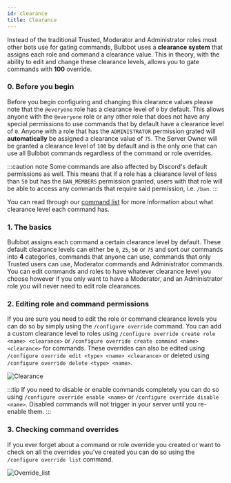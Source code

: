 ```yaml
---
id: clearance
title: Clearance
---
```


Instead of the traditional Trusted, Moderator and Administrator roles most other bots use for gating commands, Bulbbot uses a **clearance system** that assigns each role and command a clearance value. This in theory, with the ability to edit and change these clearance levels, allows you to gate commands with **100** override.

### 0. Before you begin

Before you begin configuring and changing this clearance values please note that the `@everyone` role has a clearance level of `0` by default. This allows anyone with the `@everyone` role or any other role that does not have any special permissions to use commands that by default have a clearance level of `0`. Anyone with a role that has the `ADMINISTRATOR` permission grated will **automatically** be assigned a clearance value of `75`. The Server Owner will be granted a clearance level of `100` by default and is the only one that can use all Bulbbot commands regardless of the command or role overrides.

:::caution note
Some commands are also affected by Discord's default permissions as well. This means that if a role has a clearance level of less than `50` but has the `BAN_MEMBERS` permission granted, users with that role will be able to access any commands that require said permission, i.e. `/ban`.
:::

You can read through our [command list](command-list) for more information about what clearance level each command has.

### 1. The basics

Bulbbot assigns each command a certain clearance level by default. These default clearance levels can either be `0`, `25`, `50` or `75` and sort our commands into **4** categories, commands that anyone can use, commands that only Trusted users can use, Moderator commands and Administrator commands. You can edit commands and roles to have whatever clearance level you choose however if you only want to have a Moderator, and an Administrator role you will never need to edit role clearances.

### 2. Editing role and command permissions

If you are sure you need to edit the role or command clearance levels you can do so by simply using the `/configure override` command. You can add a custom clearance level to roles using `/configure override create role <name> <clearance>` or `/configure override create command <name> <clearance>` for commands. These overrides can also be edited using `/configure override edit <type> <name> <clearance>` or deleted using `/configure override delete <type> <name>`.

![Clearance](./assets/Configuration/Clearance_Overrides.gif)

:::tip
If you need to disable or enable commands completely you can do so using `/configure override enable <name>` or `/configure override disable <name>`. Disabled commands will not trigger in your server until you re-enable them.
:::

### 3. Checking command overrides

If you ever forget about a command or role override you created or want to check on all the overrides you've created you can do so using the `/configure override list` command.

![Override_list](./assets/Configuration/Override_List.gif)
